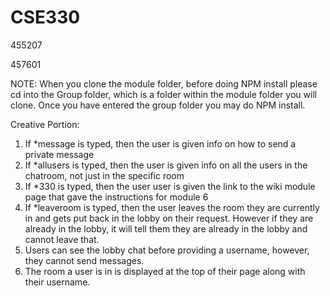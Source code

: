 # CSE330
455207

457601

NOTE: When you clone the module folder, before doing NPM install please cd into the Group folder, which is a folder within the module folder you will clone. Once you have entered the group folder you may do NPM install.  


Creative Portion: 
1. If *message is typed, then the user is given info on how to send a private message
2. If *allusers is typed, then the user is given info on all the users in the chatroom, not just in the specific room 
3. If *330 is typed, then the user user is given the link to the wiki module page that gave the instructions for module 6
4. If *leaveroom is typed, then the user leaves the room they are currently in and gets put back in the lobby on their request. However if they are already in the lobby, it will tell them they are already in the lobby and cannot leave that.  
5. Users can see the lobby chat before providing a username, however, they cannot send messages. 
6. The room a user is in is displayed at the top of their page along with their username. 
